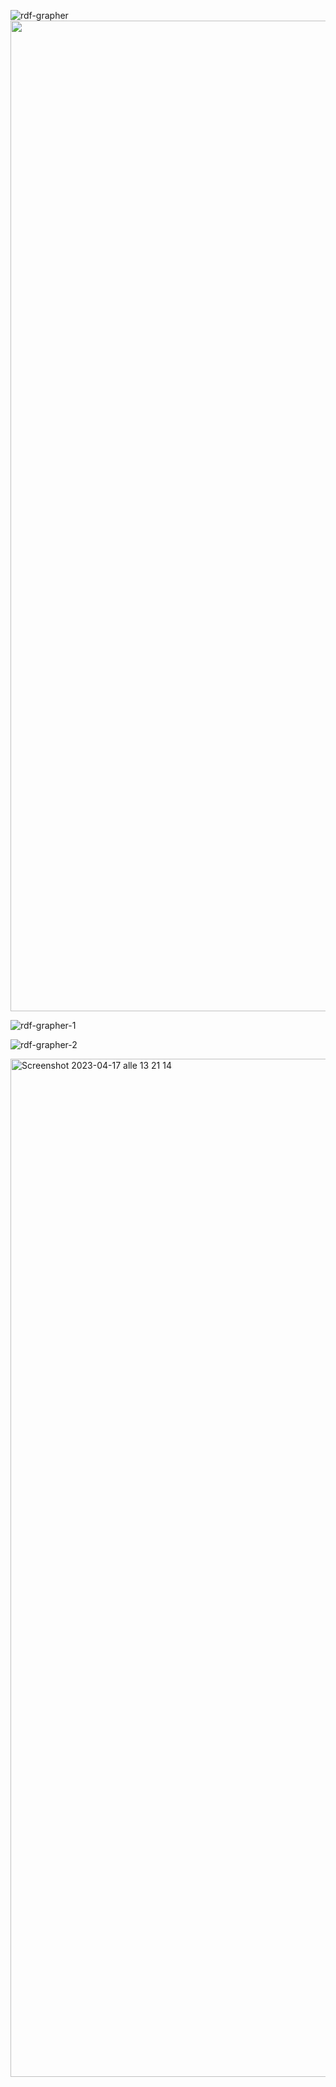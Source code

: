 ![rdf-grapher](https://user-images.githubusercontent.com/33032169/225982999-86fc0d29-6903-435d-b64f-8ccea220fdd6.png)
<img width="1585" src="https://user-images.githubusercontent.com/33032169/225983009-262963ca-1a74-441d-b20c-b8e9ff7268ef.png">

![rdf-grapher-1](https://user-images.githubusercontent.com/33032169/229295644-f50cdc40-f13b-4d45-8f81-9f7fde625ffb.png)

![rdf-grapher-2](https://user-images.githubusercontent.com/33032169/229296239-9a8196ea-c483-4c8c-81de-f7036f4b12fc.png)

<img width="1629" alt="Screenshot 2023-04-17 alle 13 21 14" src="https://user-images.githubusercontent.com/33032169/232470062-4dd148ef-b389-4b84-b183-b4d38e5ac788.png">
